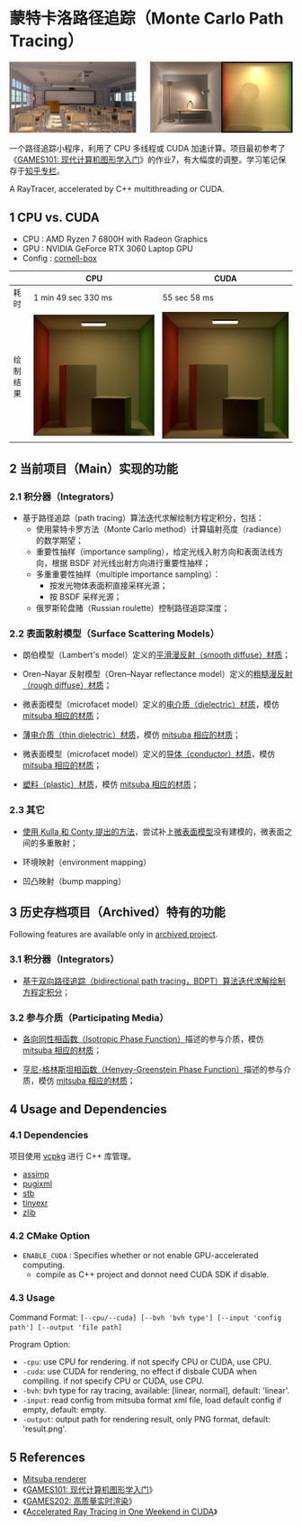 # 蒙特卡洛路径追踪（Monte Carlo Path Tracing）

![banner](banner.png)

一个路径追踪小程序，利用了 CPU 多线程或 CUDA 加速计算。项目最初参考了《[GAMES101: 现代计算机图形学入门](https://sites.cs.ucsb.edu/~lingqi/teaching/games101.html)》的作业7，有大幅度的调整。学习笔记保存于[知乎专栏](https://zhuanlan.zhihu.com/p/459580639)。

A RayTracer, accelerated by C++ multithreading or CUDA.

## 1 CPU vs. CUDA

- CPU : AMD Ryzen 7 6800H with Radeon Graphics 
- GPU : NVIDIA GeForce RTX 3060 Laptop GPU
- Config : [cornell-box](resources/scene/cornell-box/scene_v0.6.xml)

|     | CPU | CUDA |
| --- | ---        | ---         |
| 耗时 |  1 min 49 sec 330 ms     | 55 sec 58 ms        |
| 绘制结果 | ![result_cpu](resources/rendering_results/cornellbox_cpu_1min49sec330ms.png) | ![result_cuda](resources/rendering_results/cornellbox_cuda_55sec58ms.png) | 

## 2 当前项目（Main）实现的功能

### 2.1 积分器（Integrators）

- 基于路径追踪（path tracing）算法迭代求解绘制方程定积分，包括：
  - 使用蒙特卡罗方法（Monte Carlo method）计算辐射亮度（radiance）的数学期望；
  - 重要性抽样（importance sampling），给定光线入射方向和表面法线方向，根据 BSDF 对光线出射方向进行重要性抽样；
  - 多重重要性抽样（multiple importance sampling）：
    - 按发光物体表面积直接采样光源；
    - 按 BSDF 采样光源；
  - 俄罗斯轮盘赌（Russian roulette）控制路径追踪深度；

### 2.2 表面散射模型（Surface Scattering Models）

- 朗伯模型（Lambert's model）定义的[平滑漫反射（smooth diffuse）材质](src/bsdfs/diffuse.cu)；

- Oren–Nayar 反射模型（Oren–Nayar reflectance model）定义的[粗糙漫反射（rough diffuse）材质](src/bsdfs/rough_diffuse.cu)；

- 微表面模型（microfacet model）定义的[电介质（dielectric）材质](src/bsdfs/dielectric.cu)，模仿 [mitsuba 相应的材质](https://mitsuba2.readthedocs.io/en/latest/generated/plugins.html#rough-dielectric-material-roughdielectric)；

- [薄电介质（thin dielectric）材质](src/bsdfs/thin_dielectric.cu)，模仿 [mitsuba 相应的材质](https://mitsuba2.readthedocs.io/en/latest/generated/plugins.html#thin-dielectric-material-thindielectric)；

- 微表面模型（microfacet model）定义的[导体（conductor）材质](src/bsdfs/conductor.cu)，模仿 [mitsuba 相应的材质](https://mitsuba2.readthedocs.io/en/latest/generated/plugins.html#rough-conductor-material-roughconductor)；

- [塑料（plastic）材质](src/bsdfs/plastic.cu)，模仿 [mitsuba 相应的材质](https://mitsuba2.readthedocs.io/en/latest/generated/plugins.html#smooth-plastic-material-plastic)；

### 2.3 其它

- [使用 Kulla 和 Conty 提出的方法](https://fpsunflower.github.io/ckulla/data/s2017_pbs_imageworks_slides_v2.pdf)，尝试补上[微表面模型](https://www.cs.cornell.edu/~srm/publications/EGSR07-btdf.pdf)没有建模的，微表面之间的多重散射；

- 环境映射（environment mapping）

- 凹凸映射（bump mapping）

## 3 历史存档项目（Archived）特有的功能

Following features are available only in [archived project](archive/).

### 3.1 积分器（Integrators）

- [基于双向路径追踪（bidirectional path tracing，BDPT）算法迭代求解绘制方程定积分](archive/src/integrators/bdpt.hpp)；

### 3.2 参与介质（Participating Media）

- [各向同性相函数（Isotropic Phase Function）](archive/src/phase_function/isotropic.hpp)描述的参与介质，模仿 [mitsuba 相应的材质](https://mitsuba2.readthedocs.io/en/latest/generated/plugins.html#isotropic-phase-function-isotropic)；

- [亨尼-格林斯坦相函数（Henyey-Greenstein Phase Function）](archive/src/phase_function/henyey_greenstein.hpp)描述的参与介质，模仿 [mitsuba 相应的材质](https://mitsuba2.readthedocs.io/en/latest/generated/plugins.html#henyey-greenstein-phase-function-hg)；

## 4 Usage and Dependencies

### 4.1 Dependencies

项目使用 [vcpkg](https://github.com/microsoft/vcpkg) 进行 C++ 库管理。

- [assimp](https://github.com/assimp/assimp)
- [pugixml](https://pugixml.org/)
- [stb](https://github.com/nothings/stb)
- [tinyexr](https://github.com/syoyo/tinyexr)
- [zlib](https://zlib.net/)

### 4.2 CMake Option

- `ENABLE_CUDA` : Specifies whether or not enable GPU-accelerated computing. 
    - compile as C++ project and donnot need CUDA SDK if disable.

### 4.3 Usage

Command Format: `[--cpu/--cuda] [--bvh 'bvh type'] [--input 'config path'] [--output 'file path]`

Program Option:

- `-cpu`: use CPU for rendering. if not specify CPU or CUDA, use CPU.
- `-cuda`: use CUDA for rendering, no effect if disbale CUDA when compiling. if not specify CPU or CUDA, use CPU.
- `-bvh`: bvh type for ray tracing, available: [linear, normal], default: 'linear'.
- `-input`: read config from mitsuba format xml file, load default config if empty, default: empty.
- `-output`: output path for rendering result, only PNG format, default: 'result.png'.

## 5 References

- [Mitsuba renderer](https://github.com/mitsuba-renderer/mitsuba)
- 《[GAMES101: 现代计算机图形学入门](https://sites.cs.ucsb.edu/~lingqi/teaching/games101.html)》
- 《[GAMES202: 高质量实时渲染](https://sites.cs.ucsb.edu/~lingqi/teaching/games202.html)》
- 《[Accelerated Ray Tracing in One Weekend in CUDA](https://developer.nvidia.com/blog/accelerated-ray-tracing-cuda)》
